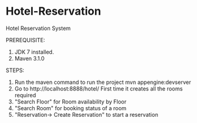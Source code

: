 # Hotel-Reservation
Hotel Reservation System

PREREQUISITE:
1. JDK 7 installed.
2. Maven 3.1.0 

STEPS:
1. Run the maven command to run the project 
mvn appengine:devserver
2. Go to http://localhost:8888/hotel/
First time it creates all the rooms required
3. "Search Floor" for Room availability by Floor
4. "Search Room" for booking status of a room
5. "Reservation-> Create Reservation" to start a reservation

